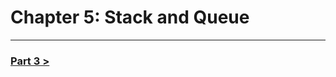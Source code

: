 Chapter 5: Stack and Queue
================

--------------------------------------------------------------------------------------------------------------

### [Part 3 >](./../part_3.md)